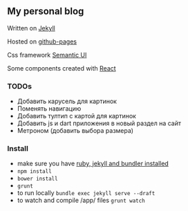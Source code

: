 ## My personal blog

Written on [Jekyll](https://jekyllrb.com/)

Hosted on [github-pages](https://pages.github.com/)

Css framework [Semantic UI]()

Some components created with [React](https://facebook.github.io/react/)

### TODOs
* Добавить карусель для картинок
* Поменять навигацию
* Добавить тултип с картой для картинок
* Добавить js и dart приложения в новый раздел на сайт
* Метроном (добавить выбора размера)

### Install
* make sure you have [ruby, jekyll and bundler installed](https://help.github.com/articles/using-jekyll-with-pages/)
* `npm install`
* `bower install`
* `grunt`
* to run locally `bundle exec jekyll serve --draft`
* to watch and compile /app/ files `grunt watch`
